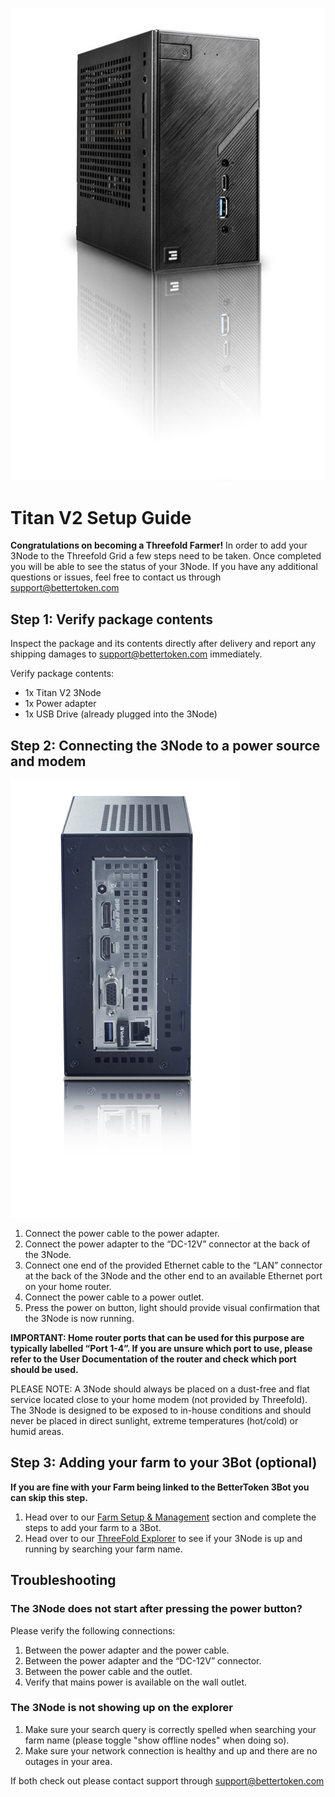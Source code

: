 ![nodes](img/titan_side.jpg)

# Titan V2 Setup Guide

**Congratulations on becoming a Threefold Farmer!**
In order to add your 3Node to the Threefold Grid a few steps
need to be taken. Once completed you will be able to see the status of your 3Node. If you have any additional questions or issues, feel free to contact us through [support@bettertoken.com](mailto:support@bettertoken.com)

## Step 1: Verify package contents
Inspect the package and its contents directly after delivery and report any shipping damages to support@bettertoken.com immediately.

Verify package contents:

- 1x Titan V2 3Node
- 1x Power adapter
- 1x USB Drive (already plugged into the 3Node)


## Step 2: Connecting the 3Node to a power source and modem

![nodes](img/titan_backview.jpg)
1. Connect the power cable to the power adapter.
2. Connect the power adapter to the “DC-12V” connector at the back of the 3Node.
3. Connect one end of the provided Ethernet cable to the “LAN” connector at the back of the 3Node and the other end to an available Ethernet port on your home router.
4. Connect the power cable to a power outlet.
5. Press the power on button, light should provide visual confirmation that the 3Node is now running. 

**IMPORTANT: Home router ports that can be used for this purpose are typically labelled “Port 1-4”. If you are unsure which port to use, please refer to the User Documentation of the router and check which port should be used.**

PLEASE NOTE: A 3Node should always be placed on a dust-free and flat service located close to your home modem (not provided by Threefold). The 3Node is designed to be exposed to in-house conditions and should never be placed in direct sunlight, extreme temperatures (hot/cold) or humid areas.


## Step 3: Adding your farm to your 3Bot (optional)

**If you are fine with your Farm being linked to the BetterToken 3Bot you can skip this step.**

1. Head over to our [Farm Setup & Management](farm_management_intro) section and complete the steps to add your farm to a 3Bot.
2. Head over to our [ThreeFold Explorer](https://explorer.threefold.io/) to see if your 3Node is up and running by searching your farm name.

## Troubleshooting

### The 3Node does not start after pressing the power button?

Please verify the following connections:

1. Between the power adapter and the power cable.
2. Between the power adapter and the “DC-12V” connector.
3. Between the power cable and the outlet.
4. Verify that mains power is available on the wall outlet.

### The 3Node is not showing up on the explorer
1. Make sure your search query is correctly spelled when searching your farm name (please toggle "show offline nodes" when doing so).
2. Make sure your network connection is healthy and up and there are no outages in your area.

If both check out please contact support through [support@bettertoken.com](mailto:support@bettertoken.com)